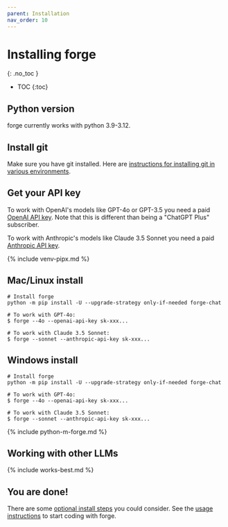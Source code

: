 ```yaml
---
parent: Installation
nav_order: 10
---
```


# Installing forge
{: .no_toc }

- TOC
{:toc}

## Python version

forge currently works with python 3.9-3.12.

## Install git

Make sure you have git installed.
Here are
[instructions for installing git in various environments](https://github.com/git-guides/install-git).

## Get your API key

To work with OpenAI's models like GPT-4o or GPT-3.5 you need a paid
[OpenAI API key](https://help.openai.com/en/articles/4936850-where-do-i-find-my-secret-api-key).
Note that this is different than being a "ChatGPT Plus" subscriber.

To work with Anthropic's models like Claude 3.5 Sonnet you need a paid
[Anthropic API key](https://docs.anthropic.com/claude/reference/getting-started-with-the-api).


{% include venv-pipx.md %}

## Mac/Linux install

```
# Install forge
python -m pip install -U --upgrade-strategy only-if-needed forge-chat

# To work with GPT-4o:
$ forge --4o --openai-api-key sk-xxx...

# To work with Claude 3.5 Sonnet:
$ forge --sonnet --anthropic-api-key sk-xxx...
```

## Windows install

```
# Install forge
python -m pip install -U --upgrade-strategy only-if-needed forge-chat

# To work with GPT-4o:
$ forge --4o --openai-api-key sk-xxx...

# To work with Claude 3.5 Sonnet:
$ forge --sonnet --anthropic-api-key sk-xxx...
```

{% include python-m-forge.md %}

## Working with other LLMs

{% include works-best.md %}

## You are done!

There are some [optional install steps](/docs/install/optional.html) you could consider.
See the [usage instructions](https://forge.chat/docs/usage.html) to start coding with forge.

